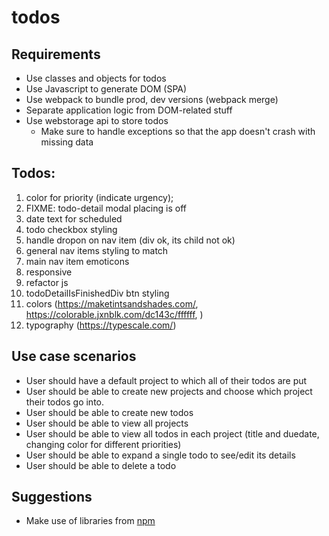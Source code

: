 # todos

## Requirements

- Use classes and objects for todos
- Use Javascript to generate DOM (SPA)
- Use webpack to bundle prod, dev versions (webpack merge)
- Separate application logic from DOM-related stuff
- Use webstorage api to store todos
  - Make sure to handle exceptions so that the app doesn't crash with missing data

## Todos:

1. color for priority (indicate urgency);
2. FIXME: todo-detail modal placing is off
3. date text for scheduled
4. todo checkbox styling
5. handle dropon on nav item (div ok, its child not ok)
6. general nav items styling to match
7. main nav item emoticons
8. responsive
9. refactor js
10. todoDetailIsFinishedDiv btn styling
11. colors (https://maketintsandshades.com/, https://colorable.jxnblk.com/dc143c/ffffff, )
12. typography (https://typescale.com/)

## Use case scenarios

- User should have a default project to which all of their todos are put
- User should be able to create new projects and choose which project their todos go into.
- User should be able to create new todos
- User should be able to view all projects
- User should be able to view all todos in each project (title and duedate, changing color for different priorities)
- User should be able to expand a single todo to see/edit its details
- User should be able to delete a todo

## Suggestions

- Make use of libraries from [npm](https://github.com/date-fns/date-fns)
